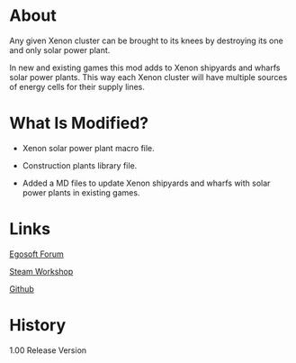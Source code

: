 # About

Any given Xenon cluster can be brought to its knees by destroying its one and only solar power plant.

In new and existing games this mod adds to Xenon shipyards and wharfs solar power plants. This way each Xenon cluster will have multiple sources of energy cells for their supply lines.

# What Is Modified?

* Xenon solar power plant macro file.

* Construction plants library file.

* Added a MD files to update Xenon shipyards and wharfs with solar power plants in existing games.

# Links

[Egosoft Forum](https://forum.egosoft.com/viewtopic.php?f=181&t=419833)

[Steam Workshop](https://steamcommunity.com/sharedfiles/filedetails/?id=1907800675)

[Github](https://github.com/rovermicrover/x4-improved-xenon-supply-lines)

# History

1.00 Release Version